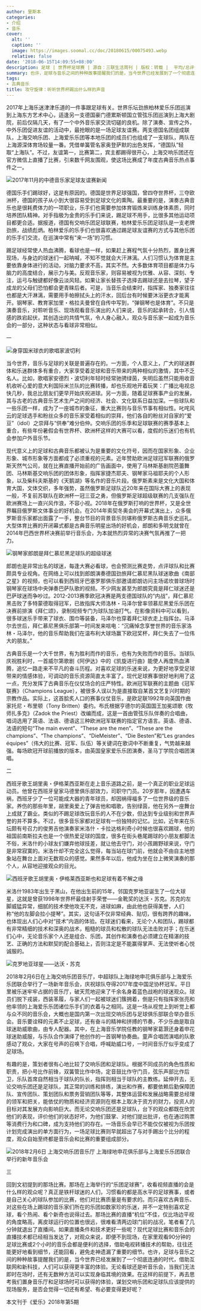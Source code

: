```yaml
---
author: 里斯本
categories:
- 介绍
- 音乐
cover:
  alt: ''
  caption: ''
  image: https://images.soomal.cc/doc/20180615/00075493.webp
  relative: false
date: '2018-06-15T14:09:55+08:00'
description: 足球 | 世界杯足球赛 | 源自：三联生活周刊 | 版权：转载 |  平均/总评分：10.00/20
summary: 也许，足球与音乐之间的种种故事提醒我们的是，当今世界已经发展到了一个彻底连通的时代，借助互联网和新科技，人们可以获得更丰富的体验。无论看球还是听音乐会，当我们无法即时在场时，还有无数种方法可以实现身临其境的效果……
tags:
- 古典音乐
title: 攻守旋律：听听世界杯踢出什么样的声音
---
```


2017年上海乐迷津津乐道的一件事跟足球有关。世界乐坛劲旅柏林爱乐乐团巡演到上海东方艺术中心，适逢另一支德国豪门德累斯顿国立管弦乐团巡演到上海大剧院，前后仅隔几天，有了一个中外音乐家交流切磋的良机。除了演奏、宣传之外，中外乐团促进友谊的活动中，最抢眼的是一场足球友谊赛。两支德国名团组成联队，上海交响乐团、上海爱乐乐团等本地乐团的成员们也组成了一支球队，两队在上海源深体育场较量一番。凭借单簧管名家奥登萨默的出色发挥，“德国队”轻取“上海队”。不过，友谊第一，比赛第二，宾主都踢得很开心，上海交响乐团还在官方微信上直播了比赛，引来数千网友围观，使这场比赛成了年度古典音乐热点事件之一。

![2017年11月的中德音乐家足球友谊赛新闻](https://images.soomal.cc/doc/20180615/00075487.webp)





德国乐手们踢球好，这是有原因的。德国是世界足球强国，曾四夺世界杯，三夺欧洲杯，德国的孩子从小到大很容易受到足球文化的熏陶。最重要的是，演奏古典音乐也是很耗费体力的一项职业，乐手们也需要参加体育锻炼来训练身体素质，同时培养团队精神。对手指极为金贵的乐手们来说，踢足球不用手，比很多其他运动项目都更合适。据报道，德国有交响乐团足球联赛，柏林爱乐乐团足球队是一支老牌劲旅，战绩彪炳。柏林爱乐的乐手们也很喜欢通过踢足球友谊赛的方式与其他乐团的乐手们交流，在巡演中常有“来一场”的习惯。

踢足球经常使人热血沸腾，看球也是一样，如果赶上赛程气氛十分热烈，置身比赛现场，与身边的球迷们一起呐喊，不知不觉就会大汗淋漓。人们习惯认为体育是主要依靠身体进行的活动，对脑力要求不高，其实不然。大多数体育项目都是体力与脑力的高度结合，展示力与美。反观音乐家，则容易被视为优雅、从容、深刻、专注，运弓与触键都好像云淡风轻。如果让家长替孩子选择去踢球还是去拉琴，望子成龙的父母们恐怕都会更青睐后者。可是，当音乐会结束时，指挥家、独奏家往往也都是大汗淋漓，需要用手帕擦拭头上的汗水，回后台有时候要沐浴更衣才能离开。钢琴家、教育家加里・格拉夫曼曾在自传中写到，“弹钢琴也是体育”。不只是演奏音乐，对聆听音乐、现场观看音乐演出的人们来说，音乐的起承转合，引人情感的跌宕起伏，其创造出的共情气氛，令人身心融入，观众与音乐家一起成为音乐会的一部分，这种状态与看球非常相似。

一

![身穿国米球衣的歌唱家波切利](https://images.soomal.cc/doc/20180615/00075489_01.webp)





当今世界，音乐与足球的关联是普遍存在的。一方面，个人意义上，广大的球迷群体和乐迷群体多有重合，大家享受着足球和音乐带来的两种相似的激情，其中不乏名人。比如，歌唱家安德烈・波切利年轻时经常驰骋绿茵，失明后虽然只能用收音机收听心爱的意大利国际米兰队的比赛转播，却也乐观地开着玩笑：广播比电视总快几秒，我总比朋友们更早开始庆祝进球。另一方面，随着足球赛事产业的发展，其与古老的古典音乐艺术生产之间的经济、社会、文化联系日益加深。一些球队和一些乐团一样，成为了一座城市的象征，重大比赛则与音乐节事有相似性。叱咤风云的足球选手和粉丝众多的音乐家受着相似的崇拜，他们各自的粉丝对自家的“爱豆”（idol）之崇拜与“供奉”难分伯仲。交响乐团的乐季和足球联赛的赛季基本上重合，有些年份暑假会有世界杯、欧洲杯这样的大赛可以看，度假的乐迷们也有机会参加户外音乐节。

现代意义上的足球和古典音乐都被认为是重要的文化符号，因而在国家形象、企业形象、城市形象等方面都成了必须重视的元素。近年赞助欧洲足球冠军联赛的俄罗斯天然气公司，就在比赛直播开始前的广告画面中，使用了马林斯基剧院芭蕾舞团、马林斯基交响乐团的团体形象，指挥家捷杰耶夫、钢琴家马祖耶夫的个人形象，以及柴科夫斯基的《天鹅湖》等名作的音乐片段。俄罗斯素来是文化大国和体育大国，文体交织，多年强势，虽然俄罗斯足球队近20年来在国际大赛上的表现一般，不复前苏联队在欧洲杯一冠三亚之勇，但俄罗斯足球超级联赛的几支强队在欧洲赛场上一直兴风作浪，不容小视。2018年在俄罗斯打响的世界杯，又是全世界瞩目俄罗斯文体事业的好机会。在2014年索契冬奥会的开幕式演出上，众多俄罗斯音乐家都出面露了一手，整台节目的背景音乐则堪称俄罗斯古典音乐史巡礼。大型体育比赛的开闭幕式都是古典音乐明星出场的好机会，郎朗和多明戈就曾在2014年巴西世界杯决赛前举行音乐会，为本就热烈异常的决赛气氛再推了一把力。

![钢琴家郎朗是拜仁慕尼黑足球队的超级球迷](https://images.soomal.cc/doc/20180615/00075488_01.webp)





郎朗也是非常出名的球迷，每逢大赛必看球，也会预测比赛走势，点评球队和比赛颇具专业视角。在网络上可以找到郎朗演奏德国劲旅拜仁慕尼黑队球迷歌曲《南部之星》的视频，也可以看到西班牙巴塞罗那俱乐部邀请郎朗访问主场诺坎普球场时钢琴家在球场中央弹奏巴萨队歌的视频。不少网友甚至为郎朗究竟是拜仁球迷还是巴萨球迷而争吵过。2012-2013赛季欧冠决赛是两支德国球队的“内战”，拜仁慕尼黑击败了多特蒙德取得冠军，已故指挥大师洛林・马泽尔曾率领慕尼黑爱乐乐团在决赛前排演《拜仁颂》，录制视频专门为球队加油打气。在影像资料中可以看到，很多球迷乐手带来了球衣、围巾等装备，马泽尔也穿着拜仁球衣走上指挥台。马泽尔去世后，拜仁慕尼黑俱乐部第一时间发来唁电：“沉痛悼念享誉世界的音乐家洛林・马泽尔，他的音乐帮助我们在温布利大球场赢下欧冠奖杯，拜仁失去了一位伟大的朋友。”

古典音乐是一个大千世界，有为胜利而作的音乐，也有为失败而作的音乐。当球队庆祝胜利时，一首威尔第歌剧《阿伊达》中的《凯旋进行曲》能使人再度热血沸腾，追忆一路走来不平凡的奋斗历程。对喜欢足球的乐迷来说，为更好地享受足球带来的情感体验，可调动的音乐资源简直太丰富了。现代足球赛事很好地利用了这一点，充分发挥了古典音乐在仪仗场合的庄严特性。欧洲冠军联赛的主题曲《冠军联赛》（Champions League），被很多人误以为是直接取自某首文艺复兴时期的宗教作品。实际上，这首脍炙人口的赛事仪仗音乐，是欧足联1992年向英国作曲家托尼・布里顿（Tony Britten）委约。布氏根据亨德尔的英国国王加冕颂歌《牧师扎多克》（Zadok the Priest）改编而成，这是一首由管弦乐队伴奏的合唱曲，唱词选用了英语、法语、德语这三种欧洲冠军联赛的指定官方语言。英语、德语、法语的短句“The main event”、“These are the men”、“These are the champions”、“The champions”、“DieMeister”、“Die Besten”和“Les grandes équipes”（伟大的比赛、冠军、队伍）等关键词在歌词中不断重复，气势越来越强。每场欧冠开球前播放的版本，由英国皇家爱乐乐团演奏，圣马丁学院合唱团演唱。

二

西班牙歌王胡里奥・伊格莱西亚斯在走上音乐道路之前，是一个真正的职业足球运动员。他曾在西班牙皇家马德里俱乐部效力，司职守门员。20岁那年，因遭遇车祸，西班牙少了一位可能成大器的青年球员，却因祸得福多了一位世界级的音乐家。养伤的那些年里，胡里奥爱上了弹吉他和唱歌，告别绿茵，他在另外一座舞台上成就了霸业。类似的不踢足球改玩音乐的人不在少数，但达到专业级别和世界声誉的并不算多。不过，很多音乐家都对足球有一份独特的记忆。比如，近年来在乐坛颇有号召力的俊男吉他演奏家米洛什・卡拉达格利奇小时候也很喜欢踢球，他的祖国前南斯拉夫也是一个很热爱足球的国度，很多在街头巷尾踢球的小朋友都脚法不俗，米洛什的小球友们嫌弃他球技差，就让他去守门，对小孩踢野球来说，守门是非常寂寞的。米洛什却不完全这么觉得，每当站在球门前，他就会不由自主地想象站在舞台上面对无数观众的感觉。果然多年以后，他成为坐在台上微笑演奏的那个人，从容地迎接观众的目光。

![西班牙歌王胡里奥・伊格莱西亚斯也和足球有着不解之缘](https://images.soomal.cc/doc/20180615/00075490.webp)





米洛什1983年出生于黑山，在他出生前的15年，邻国克罗地亚诞生了一位大球星，这就是曾获1998年世界杯最佳射手荣誉――金靴奖的达沃・苏克。苏克的左脚威猛异常，细腻的技术使他攻无不克，进球如麻，由此他也获得美誉，人们称“他的左脚会拉小提琴”。其实，这句话不仅非常经典、贴切，很有跨界的趣味，也体现出人们心中对“技术”内涵的体验。在球迷们看来，无论个人和团队，踢球都有非常精细的技术和深奥的战术，粗糙的球员和松散的球队无法击败对手；在乐迷们心中，无论音乐家个人还是组合、乐团，其创作和演奏也必须建立在精湛的技艺、正确的方法和默契的配合基础上，否则注定是不能赢得掌声、无法使听者心悦诚服的。 

![克罗地亚球星――达沃・苏克](https://images.soomal.cc/doc/20180615/00075491.webp)





2018年2月6日在上海交响乐团音乐厅，中超球队上海绿地申花俱乐部与上海爱乐乐团联合举行了一场新年音乐会，庆祝球队夺得2017年度中国足协杯冠军。平日里被乐迷牢牢占据的音乐厅，破天荒地迎来了千余名身着蓝色战袍的球迷观众。球员们脱下戎装，西装革履，与家人们一起被球迷们簇拥着，倒是只有指挥家张亮和他率领的上海爱乐乐团诸位乐手们的衣着与之相同。这是一场从视觉上到听觉上都与众不同的音乐会，大概也是国内第一次出现交响乐团与足球俱乐部联合举办音乐会。音乐要诠释的元素不止足球，还有奋斗的精神和拼搏的节奏，不少乐曲是取自球迷助威歌曲，由专人配器。其中，在上海音乐学院任教的钢琴家葛灏还身着申花球迷助威服，与乐队合作演绎了他创作的一首钢琴协奏曲。童声合唱团演唱的队歌感动了观众，大家在号声的召唤下合唱，呼喊助威口号，一时间音乐厅似乎变成了足球场。

有趣的是，策划者很有心地比较了交响乐团和足球队。根据不同成员的角色性质和职责，把小号比作前锋，双簧管比作中场，定音鼓比作守门员，弦乐声部比作后卫，乐队首席自然相当于球队的队长，指挥则相当于球队的主教练。延伸开去，无论交响乐团还是足球队，其正常的训练和排练，演出和作赛，都要依赖后勤保障团队、宣传团队、策划团队和票务营销团队等等，其整体运营和发展战略需要总经理的领军和把关，能依仗的物质和经济资源则在根本上取决于资方的财力，投资人的目标对其发展方向影响巨大。而无论交响乐团还是足球队，台下的观众都既在欣赏他们的表现，评价他们的状态好坏，为他们鼓掌、对他们提出批评，也在通过购票等消费行为和口碑，成为支持他们的存在。一场音乐会早已不能仅仅被视为乐团按计划完成演出的单方面行为，一场足球比赛则早就超出了与对手踢出个比分的程度，观众自始至终都是音乐会和比赛的重要组成部分。 

![2018年2月6日 上海交响乐团音乐厅 上海绿地申花俱乐部与上海爱乐乐团联合举行的新年音乐会](https://images.soomal.cc/doc/20180615/00075492.webp)





三

回到文初提到的那场比赛。那场在上海举行的“乐团足球赛”，收看视频直播的会是什么样的观众呢？真正是铁杆球迷的人们，习惯看的都是高水平的足球赛事，或者是自己关心的球队参加的比赛，他们对比赛质量是有要求的。而只喜欢古典音乐、对这些在场上踢球的音乐家们所在的乐团如数家珍的乐迷，并不一定特别喜欢足球，看个热闹、看个新奇也说得过去。那场比赛的直播“机位”不佳，仅比场边平视的角度略高，离皮球运行的位置也很远，很难看清两边球门前的战况，笔者看了几分钟就退出了直播间。如果直播条件和技术更好一些呢？现代足球比赛和音乐会的直播技术都已经相当发达了，对观众来说，即便不到现场，在家里观看90分钟的足球比赛或2个小时的音乐会都是便利的选择，借助电视转播技术的帮助，往往还能更好地看到细节，还能回看，避免走神遗漏了重要的细节。也许，足球与音乐之间的种种故事提醒我们的是，当今世界已经发展到了一个彻底连通的时代，借助互联网和新科技，人们可以获得更丰富的体验。无论看球还是听音乐会，当我们无法即时在场时，还有无数种方法可以实现身临其境的效果。在这样的前提下，再去思考我们置身音乐厅和足球场时可以获得的体验，谋划交响乐团和足球队应该提供的现场服务，是否会觉得一切还有希望、有必要变得更好呢？

本文刊于《爱乐》2018年第5期